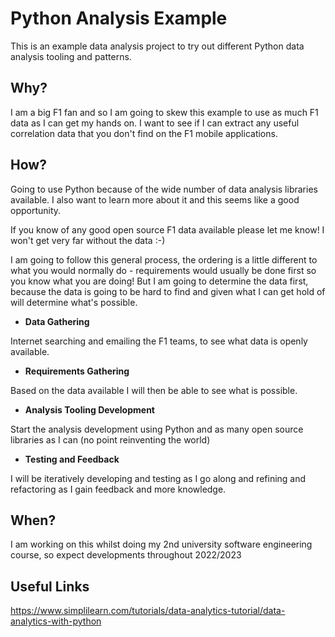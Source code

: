 # Python Analysis Example

 

This is an example data analysis project to try out different Python data analysis tooling and patterns.

 

## Why?

 

I am a big F1 fan and so I am going to skew this example to use as much F1 data as I can get my hands on. I want to see if I can extract any useful correlation data that you don't find on the F1 mobile applications.

 

## How?

 

Going to use Python because of the wide number of data analysis libraries available. I also want to learn more about it and this seems like a good opportunity.

 

If you know of any good open source F1 data available please let me know! I won't get very far without the data :-)

 

I am going to follow this general process, the ordering is a little different to what you would normally do - requirements would usually be done first so you know what you are doing! But I am going to determine the data first, because the data is going to be hard to find and given what I can get hold of will determine what's possible.

 

- **Data Gathering**

Internet searching and emailing the F1 teams, to see what data is openly available.

 

- **Requirements Gathering**

Based on the data available I will then be able to see what is possible.

 

- **Analysis Tooling Development**

Start the analysis development using Python and as many open source libraries as I can (no point reinventing the world)

 

- **Testing and Feedback**

I will be iteratively developing and testing as I go along and refining and refactoring as I gain feedback and more knowledge.

 

## When?

 

I am working on this whilst doing my 2nd university software engineering course, so expect developments throughout 2022/2023

 

## Useful Links

 

https://www.simplilearn.com/tutorials/data-analytics-tutorial/data-analytics-with-python
